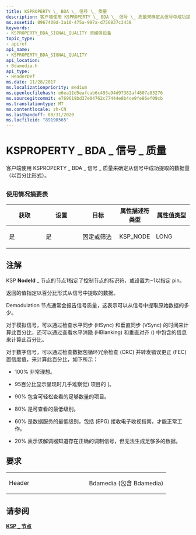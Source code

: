 ```yaml
---
title: KSPROPERTY \_ BDA \_ 信号 \_ 质量
description: 客户端使用 KSPROPERTY \_ BDA \_ 信号 \_ 质量来确定从信号中成功提取的数据量（以百分比形式）。
ms.assetid: 8967400d-3a10-475a-997a-d756837c3438
keywords:
- KSPROPERTY_BDA_SIGNAL_QUALITY 流媒体设备
topic_type:
- apiref
api_name:
- KSPROPERTY_BDA_SIGNAL_QUALITY
api_location:
- Bdamedia.h
api_type:
- HeaderDef
ms.date: 11/28/2017
ms.localizationpriority: medium
ms.openlocfilehash: e6ea11d5eafcab6c493a94d97382af4807a83276
ms.sourcegitcommit: e769619bd37e04762c77444e8b4ce9fe86ef09cb
ms.translationtype: MT
ms.contentlocale: zh-CN
ms.lasthandoff: 08/31/2020
ms.locfileid: "89190565"
---
```

# <a name="ksproperty_bda_signal_quality"></a>KSPROPERTY \_ BDA \_ 信号 \_ 质量


客户端使用 KSPROPERTY \_ BDA \_ 信号 \_ 质量来确定从信号中成功提取的数据量（以百分比形式）。

## <span id="ddk_ksproperty_bda_signal_quality_ks"></span><span id="DDK_KSPROPERTY_BDA_SIGNAL_QUALITY_KS"></span>


### <a name="usage-summary-table"></a>使用情况摘要表

<table>
<colgroup>
<col width="20%" />
<col width="20%" />
<col width="20%" />
<col width="20%" />
<col width="20%" />
</colgroup>
<thead>
<tr class="header">
<th>获取</th>
<th>设置</th>
<th>目标</th>
<th>属性描述符类型</th>
<th>属性值类型</th>
</tr>
</thead>
<tbody>
<tr class="odd">
<td><p>是</p></td>
<td><p>是</p></td>
<td><p>固定或筛选</p></td>
<td><p>KSP_NODE</p></td>
<td><p>LONG</p></td>
</tr>
</tbody>
</table>

 

<a name="remarks"></a>注解
-------

KSP **NodeId** \_ 节点的节点1指定了控制节点的标识符，或设置为−1以指定 pin。

返回的值指定以百分比形式从信号中提取的数据。

Demodulation 节点通常会报告信号质量，这表示可以从信号中提取原始数据的多少。

对于模拟信号，可以通过检查水平同步 (HSync) 和垂直同步 (VSync) 的时间来计算此百分比，还可以通过查看水平消隐 (HBlanking) 和垂直对齐 () 中包含的信息来计算此百分比。

对于数字信号，可以通过检查数据包循环冗余检查 (CRC) 并转发错误更正 (FEC) 置信度值，来计算此百分比，如下所示：

-   100% 非常理想。

-   95百分比显示呈现时几乎难察觉) 项目的 (。

-   90% 包含可轻松查看的足够数量的项目。

-   80% 是可查看的最低级别。

-   60% 是数据服务的最低级别，包括 (EPG) 接收电子收视指南，才能正常工作。

-   20% 表示该解调器知道存在正确的调制信号，但无法生成足够多的数据。

<a name="requirements"></a>要求
------------

<table>
<colgroup>
<col width="50%" />
<col width="50%" />
</colgroup>
<tbody>
<tr class="odd">
<td><p>Header</p></td>
<td>Bdamedia (包含 Bdamedia) </td>
</tr>
</tbody>
</table>

## <a name="see-also"></a>请参阅


[**KSP \_ 节点**](/windows-hardware/drivers/ddi/ks/ns-ks-ksp_node)

 

